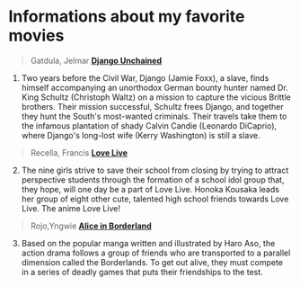 # Informations about my favorite movies
>Gatdula, Jelmar
[**Django Unchained**](https://en.wikipedia.org/wiki/Django_Unchained) 
1. Two years before the Civil War, Django (Jamie Foxx), a slave, finds himself accompanying an unorthodox German bounty hunter named Dr. King Schultz (Christoph Waltz) on a mission to capture the vicious Brittle brothers. Their mission successful, Schultz frees Django, and together they hunt the South's most-wanted criminals. Their travels take them to the infamous plantation of shady Calvin Candie (Leonardo DiCaprio), where Django's long-lost wife (Kerry Washington) is still a slave.
>Recella, Francis
[**Love Live**](https://en.wikipedia.org/wiki/Love_Live!)
2. The nine girls strive to save their school from closing by trying to attract perspective students through the formation of a school idol group that, they hope, will one day be a part of Love Live. Honoka Kousaka leads her group of eight other cute, talented high school friends towards Love Live. The anime Love Live!
>Rojo,Yngwie
[**Alice in Borderland**](https://en.wikipedia.org/wiki/Alice_in_Borderland_(TV_series))
3. Based on the popular manga written and illustrated by Haro Aso, the action drama follows a group of friends who are transported to a parallel dimension called the Borderlands. To get out alive, they must compete in a series of deadly games that puts their friendships to the test.
